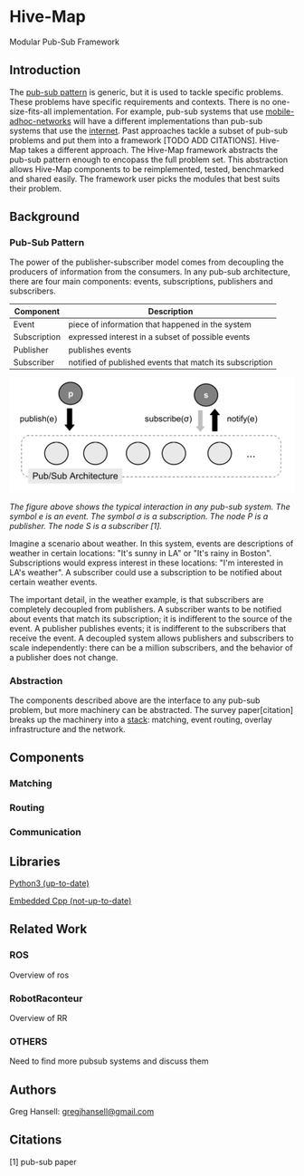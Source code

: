 # Hive-Map

Modular Pub-Sub Framework

## Introduction
The [pub-sub pattern](https://en.wikipedia.org/wiki/Publish%E2%80%93subscribe_pattern) is generic, but it is used to tackle specific problems. These problems have specific requirements and contexts. There is no one-size-fits-all implementation. For example, pub-sub systems that use [mobile-adhoc-networks](https://en.wikipedia.org/wiki/Wireless_ad_hoc_network) will have a different implementations than pub-sub systems that use the [internet](https://en.wikipedia.org/wiki/Internet). Past approaches tackle a subset of pub-sub problems and put them into a framework [TODO ADD CITATIONS]. Hive-Map takes a different approach. The Hive-Map framework abstracts the pub-sub pattern enough to encopass the full problem set. This abstraction allows Hive-Map components to be reimplemented, tested, benchmarked and shared easily. The framework user picks the modules that best suits their problem.        

## Background

### Pub-Sub Pattern

The power of the publisher-subscriber model comes from decoupling the producers of information from the consumers. In any pub-sub architecture, there are four main components: events, subscriptions, publishers and subscribers.

|Component| Description|
|------------|----------|
|Event       | piece of information that happened in the system|
|Subscription| expressed interest in a subset of possible events|
|Publisher   | publishes events|
|Subscriber  | notified of published events that match its subscription|

![ ](docs/images/pub-sub-diagram.png)

*The figure above shows the typical interaction in any pub-sub system. The symbol e is an event. The symbol &#963; is a subscription. The node *P* is a publisher. The node *S* is a subscriber [1].*

Imagine a scenario about weather. In this system, events are descriptions of weather in certain locations: "It's sunny in LA" or "It's rainy in Boston". Subscriptions would express interest in these locations: "I'm interested in LA's weather". A subscriber could use a subscription to be notified about certain weather events. 

The important detail, in the weather example, is that subscribers are completely decoupled from publishers. A subscriber wants to be notified about events that match its subscription; it is indifferent to the source of the event. A publisher publishes events; it is indifferent to the subscribers that receive the event. A decoupled system allows publishers and subscribers to scale independently: there can be a million subscribers, and the behavior of a publisher does not change.

### Abstraction

The components described above are the interface to any pub-sub problem, but more machinery can be abstracted. The survey paper[citation] breaks up the machinery into a [stack](https://en.wikipedia.org/wiki/Solution_stack): matching, event routing, overlay infrastructure and the network.  

## Components

### Matching

### Routing

### Communication

## Libraries

[Python3 (up-to-date)](https://github.com/gregjhansell97/hive-map-python-3/)

[Embedded Cpp (not-up-to-date)](https://github.com/gregjhansell97/hive-map-cpp/)

## Related Work

### ROS
Overview of ros

### RobotRaconteur
Overview of RR

### OTHERS
Need to find more pubsub systems and discuss them

## Authors
Greg Hansell: gregjhansell@gmail.com

## Citations
[1] pub-sub paper
